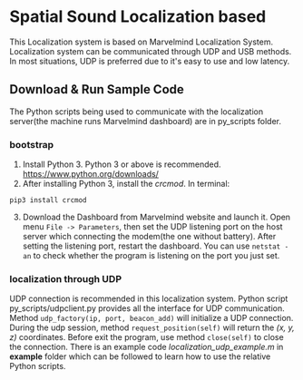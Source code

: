 # Spatial Sound Localization based

This Localization system is based on Marvelmind Localization System. Localization system can be communicated through UDP and USB methods. In most situations, UDP is preferred due to it's easy to use and low latency.

## Download & Run Sample Code
The Python scripts being used to communicate with the localization server(the machine runs Marvelmind dashboard) are in py_scripts folder.

### bootstrap
1. Install Python 3. Python 3 or above is recommended.
https://www.python.org/downloads/
2. After installing Python 3, install the _crcmod_. In terminal:
```
pip3 install crcmod
```
3. Download the Dashboard from Marvelmind website and launch it. Open menu `File -> Parameters`, then set the UDP listening port on the host server which connecting the modem(the one without battery). After setting the listening port, restart the dashboard. You can use `netstat -an` to check whether the program is listening on the port you just set.

### localization through UDP
UDP connection is recommended in this localization system. Python script py_scripts/udpclient.py provides all the interface for UDP communication. Method `udp_factory(ip, port, beacon_add)` will initialize a UDP connection. During the udp session, method `request_position(self)` will return the _(x, y, z)_ coordinates. Before exit the program, use method `close(self)` to close the connection. There is an example code _localization_udp_example.m_ in **example** folder which can be followed to learn how to use the relative Python scripts.  
